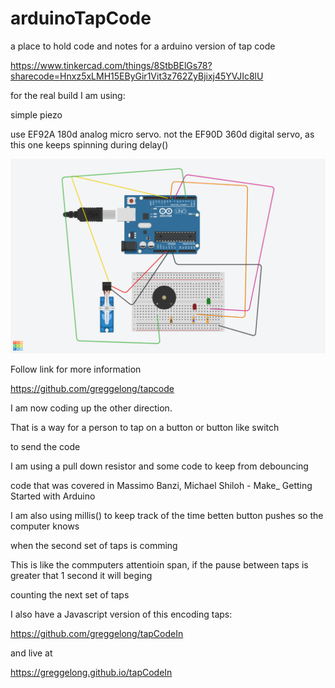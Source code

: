 # arduinoTapCode
a place to hold code and notes for a arduino version of tap code

https://www.tinkercad.com/things/8StbBElGs78?sharecode=Hnxz5xLMH15EByGir1Vit3z762ZyBjixj45YVJIc8lU


for the real build I am using: 

simple piezo 

use EF92A 180d analog micro servo.  not the EF90D 360d digital servo, as this one keeps spinning during delay()





![schematic](tapcodeArrayLed.png)

Follow link for more information

https://github.com/greggelong/tapcode



I am now coding up the other direction. 

That is a way for a person to tap on a button or button like switch 

to send the code

I am using a pull down resistor and some code to keep from debouncing

code that was covered in Massimo Banzi, Michael Shiloh - Make_ Getting Started with Arduino

I am also using millis() to keep track of the time betten button pushes so  the computer knows

when the second set of taps is comming

This is like the commputers attentioin span, if the pause between taps is greater that 1 second it will beging

counting the next set of taps

I also have a Javascript version of this encoding taps:

https://github.com/greggelong/tapCodeIn

and live at

https://greggelong.github.io/tapCodeIn


